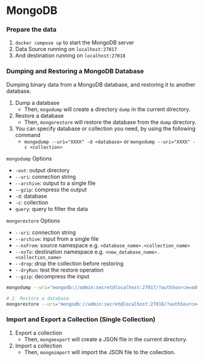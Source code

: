 # MongoDB

### Prepare the data

1. `docker compose up` to start the MongoDB server
2. Data Source running on `localhost:27017`
3. And destination running on `localhost:27018`

### Dumping and Restoring a MongoDB Database

Dumping binary data from a MongoDB database, and restoring it to another database.

1. Dump a database
   - Then, `mogodump` will create a directory `dump` in the current directory.
2. Restore a database
   - Then, `mongorestore` will restore the database from the `dump` directory.
3. You can specify database or collection you need, by using the following command
   - `mongodump --uri="XXXX" -d <database>` or `mongodump --uri="XXXX" -c <collection>`


`mongodump` Options
- `-out`: output directory
- `--uri`: connection string
- `--archive`: output to a single file
- `--gzip`: compress the output
- `-d`: database
- `-c`: collection
- `query`: query to filter the data

`mongorestore` Options
- `--uri`: connection string
- `--archive`: input from a single file
- `--nsFrom`: source namespace e.g. `<database_name>.<collection_name>`
- `--nsTo`: destination namespace e.g. `<new_database_name>.<collection_name>`
- `--drop`: drop the collection before restoring
- `--dryRun`: test the restore operation
- `--gzip`: decompress the input

```bash
mongodump --uri="mongodb://admin:secret@localhost:27017/?authSource=admin"

# 2. Restore a database
mongorestore --uri="mongodb://admin:secret@localhost:27018/?authSource=admin"
```

### Import and Export a Collection (Single Collection)
1. Export a collection
   - Then, `mongoexport` will create a JSON file in the current directory.
2. Import a collection
    - Then, `mongoimport` will import the JSON file to the collection.

